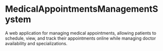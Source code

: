 # MedicalAppointmentsManagementSystem
A web application for managing medical appointments, allowing patients to schedule, view, and track their appointments online while managing doctor availability and specializations.
